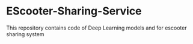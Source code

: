 # EScooter-Sharing-Service
This repository contains code of Deep Learning models and for escooter sharing system
